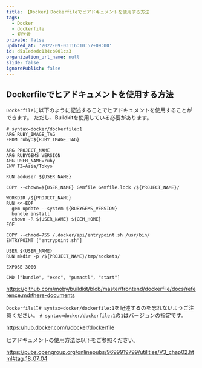 ```yaml
---
title: 【Docker】Dockerfileでヒアドキュメントを使用する方法
tags:
  - Docker
  - dockerfile
  - 初学者
private: false
updated_at: '2022-09-03T16:10:57+09:00'
id: d5a1ededc134cb001ca3
organization_url_name: null
slide: false
ignorePublish: false
---
```

## Dockerfileでヒアドキュメントを使用する方法
`Dockerfile`に以下のように記述することでヒアドキュメントを使用することができます。
ただし、Buildkitを使用している必要があります。

```Dockerfile:Dockerfile
# syntax=docker/dockerfile:1
ARG RUBY_IMAGE_TAG
FROM ruby:${RUBY_IMAGE_TAG}

ARG PROJECT_NAME
ARG RUBYGEMS_VERSION
ARG USER_NAME=ruby
ENV TZ=Asia/Tokyo

RUN adduser ${USER_NAME}

COPY --chown=${USER_NAME} Gemfile Gemfile.lock /${PROJECT_NAME}/

WORKDIR /${PROJECT_NAME}
RUN <<-EOF
  gem update --system ${RUBYGEMS_VERSION}
  bundle install
  chown -R ${USER_NAME} ${GEM_HOME}
EOF

COPY --chmod=755 /.docker/api/entrypoint.sh /usr/bin/
ENTRYPOINT ["entrypoint.sh"]

USER ${USER_NAME}
RUN mkdir -p /${PROJECT_NAME}/tmp/sockets/

EXPOSE 3000

CMD ["bundle", "exec", "pumactl", "start"]

```

https://github.com/moby/buildkit/blob/master/frontend/dockerfile/docs/reference.md#here-documents

`Dockerfile`に`# syntax=docker/dockerfile:1`を記述するのを忘れないようご注意ください。
`# syntax=docker/dockerfile:1`の`1`はバージョンの指定です。

https://hub.docker.com/r/docker/dockerfile

ヒアドキュメントの使用方法は以下をご参照ください。

https://pubs.opengroup.org/onlinepubs/9699919799/utilities/V3_chap02.html#tag_18_07_04
